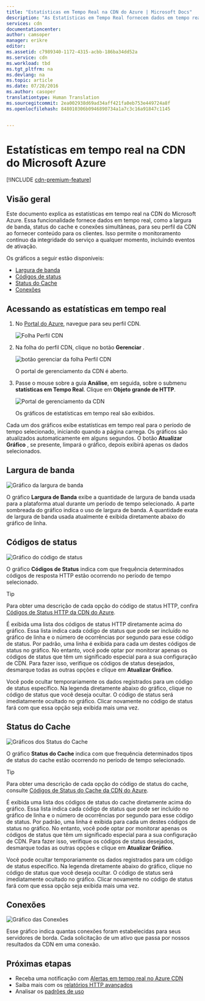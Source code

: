 ```yaml
---
title: "Estatísticas em Tempo Real na CDN do Azure | Microsoft Docs"
description: "As Estatísticas em Tempo Real fornecem dados em tempo real sobre o desempenho da CDN do Azure ao fornecer conteúdo para os clientes."
services: cdn
documentationcenter: 
author: camsoper
manager: erikre
editor: 
ms.assetid: c7989340-1172-4315-acbb-186ba34dd52a
ms.service: cdn
ms.workload: tbd
ms.tgt_pltfrm: na
ms.devlang: na
ms.topic: article
ms.date: 07/28/2016
ms.author: casoper
translationtype: Human Translation
ms.sourcegitcommit: 2ea002938d69ad34aff421fa0eb753e449724a8f
ms.openlocfilehash: 848010306b0946890734a1a7c3c16a91847c1145


---
```

# <a name="real-time-stats-in-microsoft-azure-cdn"></a>Estatísticas em tempo real na CDN do Microsoft Azure
[!INCLUDE [cdn-premium-feature](../../includes/cdn-premium-feature.md)]

## <a name="overview"></a>Visão geral
Este documento explica as estatísticas em tempo real na CDN do Microsoft Azure.  Essa funcionalidade fornece dados em tempo real, como a largura de banda, status do cache e conexões simultâneas, para seu perfil da CDN ao fornecer conteúdo para os clientes. Isso permite o monitoramento contínuo da integridade do serviço a qualquer momento, incluindo eventos de ativação.

Os gráficos a seguir estão disponíveis:

* [Largura de banda](#bandwidth)
* [Códigos de status](#status-codes)
* [Status do Cache](#cache-statuses)
* [Conexões](#connections)

## <a name="accessing-real-time-stats"></a>Acessando as estatísticas em tempo real
1. No [Portal do Azure](https://portal.azure.com), navegue para seu perfil CDN.
   
    ![Folha Perfil CDN](./media/cdn-real-time-stats/cdn-profile-blade.png)
2. Na folha do perfil CDN, clique no botão **Gerenciar** .
   
    ![botão gerenciar da folha Perfil CDN](./media/cdn-real-time-stats/cdn-manage-btn.png)
   
    O portal de gerenciamento da CDN é aberto.
3. Passe o mouse sobre a guia **Análise**, em seguida, sobre o submenu **statísticas em Tempo Real**.  Clique em **Objeto grande de HTTP**.
   
    ![Portal de gerenciamento da CDN](./media/cdn-real-time-stats/cdn-premium-portal.png)
   
    Os gráficos de estatísticas em tempo real são exibidos.

Cada um dos gráficos exibe estatísticas em tempo real para o período de tempo selecionado, iniciando quando a página carrega.  Os gráficos são atualizados automaticamente em alguns segundos.  O botão **Atualizar Gráfico** , se presente, limpará o gráfico, depois exibirá apenas os dados selecionados.

## <a name="bandwidth"></a>Largura de banda
![Gráfico da largura de banda](./media/cdn-real-time-stats/cdn-bandwidth.png)

O gráfico **Largura de Banda** exibe a quantidade de largura de banda usada para a plataforma atual durante um período de tempo selecionado. A parte sombreada do gráfico indica o uso de largura de banda. A quantidade exata de largura de banda usada atualmente é exibida diretamente abaixo do gráfico de linha.

## <a name="status-codes"></a>Códigos de status
![Gráfico do código de status](./media/cdn-real-time-stats/cdn-status-codes.png)

O gráfico **Códigos de Status** indica com que frequência determinados códigos de resposta HTTP estão ocorrendo no período de tempo selecionado.

> [!TIP]
> Para obter uma descrição de cada opção do código de status HTTP, confira [Códigos de Status HTTP da CDN do Azure](https://msdn.microsoft.com/library/mt759238.aspx).
> 
> 

É exibida uma lista dos códigos de status HTTP diretamente acima do gráfico. Essa lista indica cada código de status que pode ser incluído no gráfico de linha e o número de ocorrências por segundo para esse código de status. Por padrão, uma linha é exibida para cada um destes códigos de status no gráfico. No entanto, você pode optar por monitorar apenas os códigos de status que têm um significado especial para a sua configuração de CDN. Para fazer isso, verifique os códigos de status desejados, desmarque todas as outras opções e clique em **Atualizar Gráfico**. 

Você pode ocultar temporariamente os dados registrados para um código de status específico.  Na legenda diretamente abaixo do gráfico, clique no código de status que você deseja ocultar. O código de status será imediatamente ocultado no gráfico. Clicar novamente no código de status fará com que essa opção seja exibida mais uma vez.

## <a name="cache-statuses"></a>Status do Cache
![Gráficos dos Status do Cache](./media/cdn-real-time-stats/cdn-cache-status.png)

O gráfico **Status do Cache** indica com que frequência determinados tipos de status do cache estão ocorrendo no período de tempo selecionado. 

> [!TIP]
> Para obter uma descrição de cada opção do código de status do cache, consulte [Códigos de Status do Cache da CDN do Azure](https://msdn.microsoft.com/library/mt759237.aspx).
> 
> 

É exibida uma lista dos códigos de status do cache diretamente acima do gráfico. Essa lista indica cada código de status que pode ser incluído no gráfico de linha e o número de ocorrências por segundo para esse código de status. Por padrão, uma linha é exibida para cada um destes códigos de status no gráfico. No entanto, você pode optar por monitorar apenas os códigos de status que têm um significado especial para a sua configuração de CDN. Para fazer isso, verifique os códigos de status desejados, desmarque todas as outras opções e clique em **Atualizar Gráfico**. 

Você pode ocultar temporariamente os dados registrados para um código de status específico.  Na legenda diretamente abaixo do gráfico, clique no código de status que você deseja ocultar. O código de status será imediatamente ocultado no gráfico. Clicar novamente no código de status fará com que essa opção seja exibida mais uma vez.

## <a name="connections"></a>Conexões
![Gráfico das Conexões](./media/cdn-real-time-stats/cdn-connections.png)

Esse gráfico indica quantas conexões foram estabelecidas para seus servidores de borda. Cada solicitação de um ativo que passa por nossos resultados da CDN em uma conexão.

## <a name="next-steps"></a>Próximas etapas
* Receba uma notificação com [Alertas em tempo real no Azure CDN](cdn-real-time-alerts.md)
* Saiba mais com os [relatórios HTTP avançados](cdn-advanced-http-reports.md)
* Analisar os [padrões de uso](cdn-analyze-usage-patterns.md)




<!--HONumber=Nov16_HO3-->


